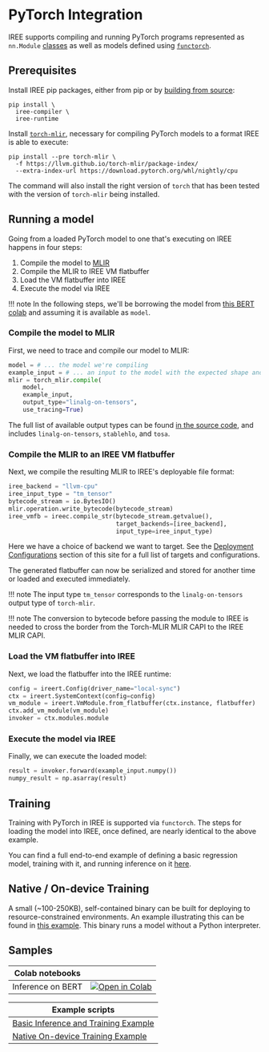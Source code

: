 # PyTorch Integration

IREE supports compiling and running PyTorch programs represented as
`nn.Module` [classes](https://pytorch.org/docs/stable/generated/torch.nn.Module.html)
as well as models defined using [`functorch`](https://pytorch.org/functorch/).

## Prerequisites

Install IREE pip packages, either from pip or by
[building from source](../building-from-source/getting-started.md#python-bindings):

```shell
pip install \
  iree-compiler \
  iree-runtime
```

Install [`torch-mlir`](https://github.com/llvm/torch-mlir), necessary for
compiling PyTorch models to a format IREE is able to execute:

```shell
pip install --pre torch-mlir \
  -f https://llvm.github.io/torch-mlir/package-index/
  --extra-index-url https://download.pytorch.org/whl/nightly/cpu
```

The command will also install the right version of `torch` that has been tested
with the version of `torch-mlir` being installed.

## Running a model

Going from a loaded PyTorch model to one that's executing on IREE happens in
four steps:

1. Compile the model to [MLIR](https://mlir.llvm.org)
2. Compile the MLIR to IREE VM flatbuffer
3. Load the VM flatbuffer into IREE
4. Execute the model via IREE

!!! note
    In the following steps, we'll be borrowing the model from
    [this BERT colab](https://github.com/iree-org/iree-torch/blob/main/examples/bert.ipynb)
    and assuming it is available as `model`.

### Compile the model to MLIR

First, we need to trace and compile our model to MLIR:

```python
model = # ... the model we're compiling
example_input = # ... an input to the model with the expected shape and dtype
mlir = torch_mlir.compile(
    model,
    example_input,
    output_type="linalg-on-tensors",
    use_tracing=True)
```

The full list of available output types can be found
[in the source code](https://github.com/llvm/torch-mlir/blob/main/python/torch_mlir/__init__.py),
and includes `linalg-on-tensors`, `stablehlo`, and `tosa`.

### Compile the MLIR to an IREE VM flatbuffer

Next, we compile the resulting MLIR to IREE's deployable file format:

```python
iree_backend = "llvm-cpu"
iree_input_type = "tm_tensor"
bytecode_stream = io.BytesIO()
mlir.operation.write_bytecode(bytecode_stream)
iree_vmfb = ireec.compile_str(bytecode_stream.getvalue(),
                              target_backends=[iree_backend],
                              input_type=iree_input_type)
```

Here we have a choice of backend we want to target. See the
[Deployment Configurations](https://openxla.github.io/iree/deployment-configurations/)
section of this site for a full list of targets and configurations.

The generated flatbuffer can now be serialized and stored for another time or
loaded and executed immediately.

!!! note
    The input type `tm_tensor` corresponds to the `linalg-on-tensors`
    output type of `torch-mlir`.

!!! note
    The conversion to bytecode before passing the module to IREE is needed
    to cross the border from the Torch-MLIR MLIR CAPI to the IREE MLIR CAPI.

### Load the VM flatbuffer into IREE

Next, we load the flatbuffer into the IREE runtime:

```python
config = ireert.Config(driver_name="local-sync")
ctx = ireert.SystemContext(config=config)
vm_module = ireert.VmModule.from_flatbuffer(ctx.instance, flatbuffer)
ctx.add_vm_module(vm_module)
invoker = ctx.modules.module
```

### Execute the model via IREE

Finally, we can execute the loaded model:

```python
result = invoker.forward(example_input.numpy())
numpy_result = np.asarray(result)
```

## Training

Training with PyTorch in IREE is supported via `functorch`. The steps for
loading the model into IREE, once defined, are nearly identical to the above
example.

You can find a full end-to-end example of defining a basic regression model,
training with it, and running inference on it
[here](https://github.com/iree-org/iree-torch/blob/main/examples/regression.py).

## Native / On-device Training

A small (~100-250KB), self-contained binary can be built for deploying to
resource-constrained environments. An example illustrating this can be found in
[this example](https://github.com/iree-org/iree-torch/tree/main/examples/native_training).
This binary runs a model without a Python interpreter.

## Samples

| Colab notebooks |  |
| -- | -- |
Inference on BERT | [![Open in Colab](https://colab.research.google.com/assets/colab-badge.svg)](https://colab.research.google.com/github/iree-org/iree-torch/blob/main/examples/bert.ipynb)

| Example scripts |
| -- |
| [Basic Inference and Training Example](https://github.com/iree-org/iree-torch/blob/main/examples/regression.py) |
| [Native On-device Training Example](https://github.com/iree-org/iree-torch/tree/main/examples/native_training) |
